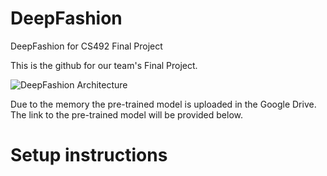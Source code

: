 # DeepFashion
DeepFashion for CS492 Final Project

This is the github for our team's Final Project.

![DeepFashion Architecture](https://user-images.githubusercontent.com/45480548/146495772-5c29ca17-da38-4e38-89d6-98524eb68b25.png)

Due to the memory the pre-trained model is uploaded in the Google Drive.
The link to the pre-trained model will be provided below.

# Setup instructions

